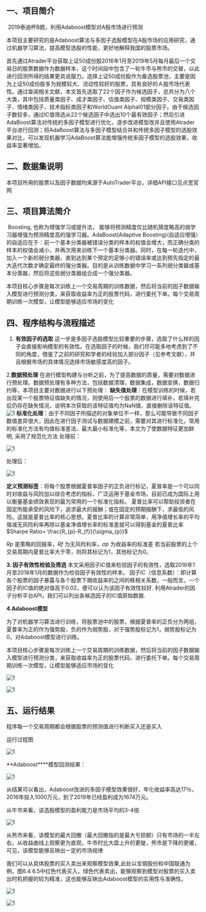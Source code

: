 ## 一、项目简介

​	2019泰迪杯B题，利用Adaboost模型对A股市场进行预测

​	本项目主要研究的是Adaboost算法与多因子选股模型在A股市场的应用研究，通过机器学习算法，提高模型选股的性能，更好地解释我国的股票市场。

​	首先通过Atrader平台获取上证50成份股2016年1月至2019年5月每月最后一个交易日的股票数据作为数据样本，这个时间段中包含了一轮牛市与熊市的交替，以此进行回测所得的结果更具说服力。选择上证50成份股作为备选股票池，主要是因为上证50成份股多为规模较大、流动性较好的股票，具有良好的Ａ股市场代表性。通过查阅相关文献，本文首先选取了22个因子作为候选因子，总共分为八个大类，其中包括质量类因子、成才类因子、估值类因子、规模类因子、交易类因子、情绪类因子、技术指标类因子和WorldOuant Alphal01部分因子。由于候选因子数较多，通过IC值筛选从22个候选因子中选出10个最有效因子；然后引进AdaBoost算法对传统的多因子模型进行优化，逐步改进模型改并且使用Atrader平台进行回测；将AdaBoost算法与多因子模型结合并和传统多因子模型的选股效果对比，可以发现机器学习AdaBoost算法能增强传统多因子模型的选股效果，收益率显著增加。



## 二、数据集说明

 本项目所用的股票以及因子数据均来源于AutoTrader平台，详细API接口见点宽官网



## 三、项目算法简介

​	Boosting, 也称为增强学习或提升法， 能够将预测精度仅比随机猜度略高的弱学习器增强为预测精度高的强学习器。AdaBoost(Adaptive Boosting)(自适应增强）的自适应在于：前一个基本分类器被错误分类的样本的权值会增大，而正确分类的样本的权值会减小，并再次用来训练下一个基本分类器。同时，在每一轮迭代中，加入一个新的弱分类器，直到达到某个预定的足够小的错误率或达到预先指定的最大迭代次数才确定最终的强分类器。目的是从训练数据中学习一系列弱分类器或基本分类器，然后将这些弱分类器组合成一个强分类器。

​	本项目核心步骤是每次训练上一个交易周期的训练数据，然后将当前的因子数据输入模型进行预测分类，来获取收益率为正的股票代码，进行委托下单。每个交易周期训练一次模型，让模型能够适应市场的变化



## 四、程序结构与流程描述

1. **有效因子的选取**
  	这一步是多因子选股模型比较重要的步骤，选取了什么样的因子会直接影响模型的有效性。在选取因子的时候，我们尽可能多地考虑到了不同的角度，借鉴了之前的研究和学者的经验加入部分因子（见参考文献），并且根据市场的具体情况选择市场敏感度高的因子。


2.**数据预处理**
	在进行模型构建与分析之前，为了提高数据的质量，需要对数据进行预处理。数据预处理有多种方法，包括数据清理，数据集成，数据变换，数据归约等，本项目主要对数据进行以下预处理：
	**缺失值处理**：在模型训练的时候，若出现某一个股票特征值缺失的情况，则使用后一个股票的数据进行填补，若填补完后仍存在缺失情况，说明本次获取的该特征值均为NaN值，直接删除该特征值。![1](img/1.png)
	**标准化处理**：由于不同因子所描述的对象单位不一样，那么可能导致不同因子数值差异很大，因此在进行因子测试与数据建模之前，需要对其进行标准化，常用的标准化方法有均值标准差法、最大最小标准化等，本文为了使数据特征更加鲜明, 采用了规范化方法
处理前：

![1](img/2.png)

处理后：

![1](img/3.png)

​	**定义预测标签**：将每个股票根据夏普率因子的正负进行标记，夏普率是一个可以同时对收益与风险加以综合考虑的指标，广泛运用于基金市场，目前已成为国际上用以衡量基金绩效表现的最为常用的一个标准化指标。
夏普比率可以帮助投资者在固定所能承受的风险下，追求最大的报酬；或在固定的预期报酬下，求最低的风险。这就是夏普比率的核心思想。夏普比率的计算非常简单，用净值增长率的平均值减无风险利率再除以基金净值增长率的标准差就可以得到基金的夏普比率
$Sharpe Ratio= $​$\frac{R_{p}-R_{f}}{\sigma_{p}}$

*Rp* 是策略的回报率，*Rf* 为无风险利率，*σp* 为收益率的标准差 
若当前股票的上个交易周期内夏普比率大于零，则将其标记为1，其他标记为0。

**3.    因子有效性检验及筛选**
	本文采用因子IC值来检验因子的有效性，选取2016年1月至2018年1月的数据作为检验因子有效性的样本。
因子IC（信息系数）：即计算各个股票的因子暴露与各个股票下期收益率的之间的秩相关系数，一般而言，一个因子的IC值的绝对值高于0.02，便可以认为该因子有效性较好.
利用Atrader的因子分析平台API，我们可以列出各候选因子的IC值原始数据.


**4.Adaboost模型**

​	为了对机器学习算法进行训练，将股票池中的股票，根据夏普率的正负分为两组，夏普率为正的作为强势股，负的作为弱势股，对于强势股标记为1，弱势股标记为0，对Adaboost模型进行训练。

本项目核心步骤是每次训练上一个交易周期的训练数据，然后将当前的因子数据输入模型进行预测分类，来获取收益率为正的股票代码，进行委托下单。每个交易周期训练一次模型，让模型能够适应市场的变化

![1](img/4.png)

![1](img/5.png)

## 五、运行结果

程序每一个交易周期都会根据股票的预测值进行判断买入还是买入

运行过程图

![1](img/6.png)

**Adaboost****模型回测结果：

![1](img/7.png)

从结果可以看出，Adaboost改进的多因子模型效果很好，年化收益率高达17％，2016年投入1000万元，到了2019年已经盈利成为1674万元。

从牛市来看，该选股模型的盈利能力是市场平均的3-4倍



![1](img/8.png)

从熊市来看，该模型的最大回撤（最大回撤指的是最大亏损额）只有市场的一半左右，从收益曲线上观察更为直观，牛市时比大盘上升的更陡，熊市是下降的更缓，可见，该模型能够反映出一定的市场规律

   我们可以从具体股票的买入卖出来观察模型效果,此处以宝钢股份和中国联通为例，图6.4 6.5中红色代表买入，绿色代表卖出，能够观察到模型对股票的买入卖出时机把握的较为精准，这也能够反映出Adaboost模型的实用性与准确性。

![1](img/9.png)

![1](img/10.png)
